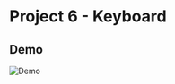 
# Project 6 - Keyboard

## Demo

![Demo](https://i.ibb.co/2Yhr1LH/Screenshot-2024-05-23-185252.png)